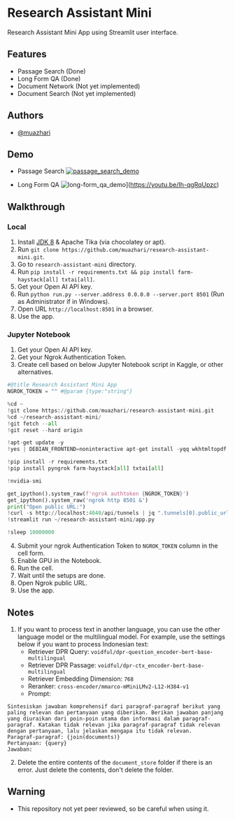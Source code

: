 
# Research Assistant Mini

Research Assistant Mini App using Streamlit user interface.

## Features

- Passage Search (Done)
- Long Form QA (Done)
- Document Network (Not yet implemented)
- Document Search (Not yet implemented)

## Authors

- [@muazhari](https://github.com/muazhari) 

## Demo

- Passage Search
[![passage_search_demo](https://img.youtube.com/vi/3CR1Vnyx8ik/0.jpg)](https://youtu.be/3CR1Vnyx8ik)

- Long Form QA
![long-form_qa_demo](https://img.youtube.com/vi/Ih-qgRqUpzc/0.jpg)](https://youtu.be/Ih-qgRqUpzc)



## Walkthrough 

### Local
1. Install [JDK 8](https://www.oracle.com/id/java/technologies/javase/javase8-archive-downloads.html) & Apache Tika (via chocolatey or apt).
2. Run `git clone https://github.com/muazhari/research-assistant-mini.git`.
3. Go to `research-assistant-mini` directory.
4. Run `pip install -r requirements.txt && pip install farm-haystack[all] txtai[all]`. 
5. Get your Open AI API key.
6. Run `python run.py --server.address 0.0.0.0 --server.port 8501` (Run as Administrator if in Windows).
7. Open URL `http://localhost:8501` in a browser.
8. Use the app.

### Jupyter Notebook
1. Get your Open AI API key.
2. Get your Ngrok Authentication Token.
3. Create cell based on below Jupyter Notebook script in Kaggle, or other alternatives.

```python
#@title Research Assistant Mini App
NGROK_TOKEN = "" #@param {type:"string"} 

%cd ~
!git clone https://github.com/muazhari/research-assistant-mini.git
%cd ~/research-assistant-mini/
!git fetch --all
!git reset --hard origin

!apt-get update -y
!yes | DEBIAN_FRONTEND=noninteractive apt-get install -yqq wkhtmltopdf xvfb libopenblas-dev libomp-dev poppler-utils openjdk-8-jdk jq

!pip install -r requirements.txt
!pip install pyngrok farm-haystack[all] txtai[all]

!nvidia-smi

get_ipython().system_raw(f'ngrok authtoken {NGROK_TOKEN}')
get_ipython().system_raw('ngrok http 8501 &')
print("Open public URL:")
!curl -s http://localhost:4040/api/tunnels | jq ".tunnels[0].public_url"
!streamlit run ~/research-assistant-mini/app.py

!sleep 10000000
```

4. Submit your ngrok Authentication Token to `NGROK_TOKEN` column in the cell form.
5. Enable GPU in the Notebook.
6. Run the cell.
7. Wait until the setups are done.
8. Open Ngrok public URL.
9. Use the app.

## Notes

1. If you want to process text in another language, you can use the other language model or the multilingual model. For example, use the settings below if you want to process Indonesian text:
   - Retriever DPR Query: `voidful/dpr-question_encoder-bert-base-multilingual`
    - Retriever DPR Passage:  `voidful/dpr-ctx_encoder-bert-base-multilingual`
    - Retriever Embedding Dimension: `768`
    - Reranker: `cross-encoder/mmarco-mMiniLMv2-L12-H384-v1`
    - Prompt: 
```
Sintesiskan jawaban komprehensif dari paragraf-paragraf berikut yang paling relevan dan pertanyaan yang diberikan. Berikan jawaban panjang yang diuraikan dari poin-poin utama dan informasi dalam paragraf-paragraf. Katakan tidak relevan jika paragraf-paragraf tidak relevan dengan pertanyaan, lalu jelaskan mengapa itu tidak relevan.
Paragraf-paragraf: {join(documents)}
Pertanyaan: {query}
Jawaban:
```
2. Delete the entire contents of the `document_store` folder if there is an error. Just delete the contents, don't delete the folder.

## Warning
- This repository not yet peer reviewed, so be careful when using it.
